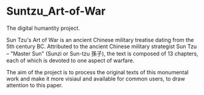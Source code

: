 # Suntzu_Art-of-War
The digital humantity project.

Sun Tzu's Art of War is an ancient Chinese military treatise dating from the 5th century BC.
Attributed to the ancient Chinese military strategist Sun Tzu – "Master Sun" (Sunzi or Sun-tzu 孫子),
the text is composed of 13 chapters, each of which is devoted to one aspect of warfare.

The aim of the project is to process the original texts of this monumental work and make it more visiaul
and available for common users, to draw attention to this paper.